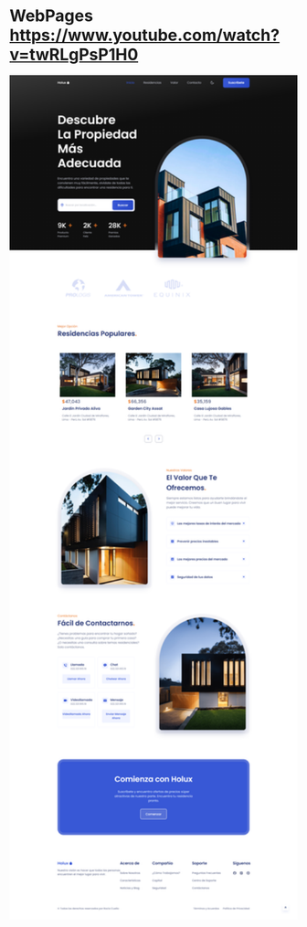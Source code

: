# WebPages https://www.youtube.com/watch?v=twRLgPsP1H0
<p align="center">
  <img src="preview.png" alt="preview del proyecto"  width="1600">
</p>